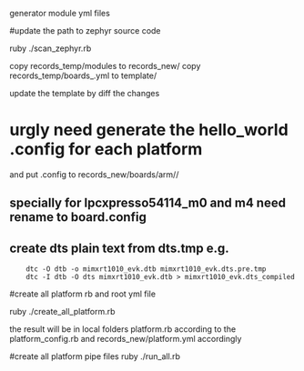 generator module yml files

#update the path to zephyr source code

ruby ./scan_zephyr.rb

copy records_temp/modules to records_new/
copy records_temp/boards_.yml to template/

update the template by diff the changes


# urgly need generate the hello_world .config for each platform
  and put .config to records_new/boards/arm/<platform>/

## specially for lpcxpresso54114_m0 and m4 need rename to board.config

## create dts plain text from dts.tmp e.g.
```
	dtc -O dtb -o mimxrt1010_evk.dtb mimxrt1010_evk.dts.pre.tmp
	dtc -I dtb -O dts mimxrt1010_evk.dtb > mimxrt1010_evk.dts_compiled
```


#create all platform rb and root yml file

ruby ./create_all_platform.rb

the result will be in local folders platform.rb according to the platform_config.rb
and records_new/platform.yml accordingly


#create all platform pipe files
ruby ./run_all.rb


